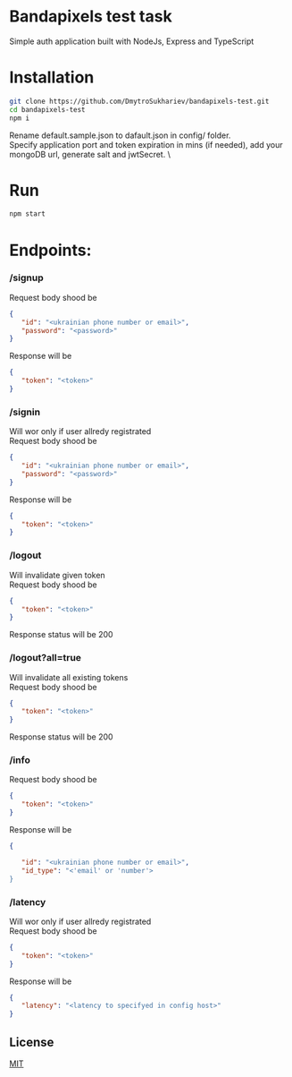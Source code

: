 # Bandapixels test task
Simple auth application built with NodeJs, Express and TypeScript

# Installation 
```bash
git clone https://github.com/DmytroSukhariev/bandapixels-test.git
cd bandapixels-test
npm i
```
Rename default.sample.json to dafault.json in config/ folder. \
Specify application port and token expiration in mins (if needed), add your mongoDB url, generate salt and jwtSecret. \

# Run
```bash
npm start
```

# Endpoints:

### /signup
Request body shood be 
```json
{
   "id": "<ukrainian phone number or email>",
   "password": "<password>"
}
```
Response will be 
```json
{
   "token": "<token>"
}
```

### /signin 
Will wor only if user allredy registrated \
Request body shood be 
```json
{
   "id": "<ukrainian phone number or email>",
   "password": "<password>"
}
```
Response will be 
```json
{
   "token": "<token>"
}
```

### /logout
Will invalidate given token \
Request body shood be 
```json
{
   "token": "<token>"
}
```
Response status will be 200

### /logout?all=true
Will invalidate all existing tokens \
Request body shood be 
```json
{
   "token": "<token>"
}
```
Response status will be 200


### /info
Request body shood be 
```json
{
   "token": "<token>" 
}
```
Response will be 
```json
{

   "id": "<ukrainian phone number or email>",
   "id_type": "<'email' or 'number'>
}
```

### /latency
Will wor only if user allredy registrated \
Request body shood be 
```json
{
   "token": "<token>" 
}
```
Response will be 
```json
{
   "latency": "<latency to specifyed in config host>"
}
```

## License
[MIT](https://choosealicense.com/licenses/mit/)
